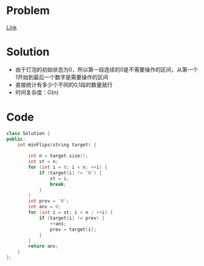 # Problem
[Link](https://leetcode-cn.com/problems/bulb-switcher-iv/)

# Solution
* 由于灯泡的初始状态为0，所以第一段连续的0是不需要操作的区间，从第一个1开始到最后一个数字是需要操作的区间
* 直接统计有多少个不同的0,1段的数量就行
* 时间复杂度：O(n)

# Code
```cpp
class Solution {
public:
    int minFlips(string target) {
        
        int n = target.size();
        int st = n;
        for (int i = 0; i < n; ++i) {
            if (target[i] != '0') {
                st = i;
                break;
            }
        }
        int prev = '0';
        int ans = 0;
        for (int i = st; i < n ; ++i) {
            if (target[i] != prev) {
                ++ans;
                prev = target[i];
            }
        }
        return ans;
    }
};
```
